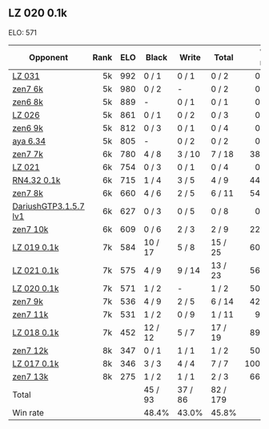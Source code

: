 ## LZ 020 0.1k ##

ELO: 571

Opponent | Rank | ELO | Black | Write | Total | Win rate
---------|-----:|----:|-------|-------|-------|-------:
[LZ 031](LZ%20031.md) | 5k | 992 | 0 / 1 | 0 / 1 | 0 / 2 | 0.0%
[zen7 6k](zen7%206k.md) | 5k | 980 | 0 / 2 | - | 0 / 2 | 0.0%
[zen6 8k](zen6%208k.md) | 5k | 889 | - | 0 / 1 | 0 / 1 | 0.0%
[LZ 026](LZ%20026.md) | 5k | 861 | 0 / 1 | 0 / 2 | 0 / 3 | 0.0%
[zen6 9k](zen6%209k.md) | 5k | 812 | 0 / 3 | 0 / 1 | 0 / 4 | 0.0%
[aya 6.34](aya%206.34.md) | 5k | 805 | - | 0 / 2 | 0 / 2 | 0.0%
[zen7 7k](zen7%207k.md) | 6k | 780 | 4 / 8 | 3 / 10 | 7 / 18 | 38.9%
[LZ 021](LZ%20021.md) | 6k | 754 | 0 / 3 | 0 / 1 | 0 / 4 | 0.0%
[RN4.32 0.1k](RN4.32%200.1k.md) | 6k | 715 | 1 / 4 | 3 / 5 | 4 / 9 | 44.4%
[zen7 8k](zen7%208k.md) | 6k | 660 | 4 / 6 | 2 / 5 | 6 / 11 | 54.5%
[DariushGTP3.1.5.7 lv1](DariushGTP3.1.5.7%20lv1.md) | 6k | 627 | 0 / 3 | 0 / 5 | 0 / 8 | 0.0%
[zen7 10k](zen7%2010k.md) | 6k | 609 | 0 / 6 | 2 / 3 | 2 / 9 | 22.2%
[LZ 019 0.1k](LZ%20019%200.1k.md) | 7k | 584 | 10 / 17 | 5 / 8 | 15 / 25 | 60.0%
[LZ 021 0.1k](LZ%20021%200.1k.md) | 7k | 575 | 4 / 9 | 9 / 14 | 13 / 23 | 56.5%
[LZ 020 0.1k](LZ%20020%200.1k.md) | 7k | 571 | 1 / 2 | - | 1 / 2 | 50.0%
[zen7 9k](zen7%209k.md) | 7k | 536 | 4 / 9 | 2 / 5 | 6 / 14 | 42.9%
[zen7 11k](zen7%2011k.md) | 7k | 531 | 1 / 2 | 0 / 9 | 1 / 11 | 9.1%
[LZ 018 0.1k](LZ%20018%200.1k.md) | 7k | 452 | 12 / 12 | 5 / 7 | 17 / 19 | 89.5%
[zen7 12k](zen7%2012k.md) | 8k | 347 | 0 / 1 | 1 / 1 | 1 / 2 | 50.0%
[LZ 017 0.1k](LZ%20017%200.1k.md) | 8k | 346 | 3 / 3 | 4 / 4 | 7 / 7 | 100.0%
[zen7 13k](zen7%2013k.md) | 8k | 275 | 1 / 2 | 1 / 1 | 2 / 3 | 66.7%
Total | | | 45 / 93 | 37 / 86 | 82 / 179 | 
Win rate| | | 48.4% | 43.0% | 45.8% | 
